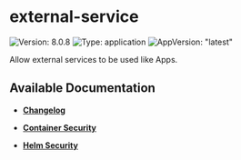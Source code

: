 # external-service

![Version: 8.0.8](https://img.shields.io/badge/Version-8.0.8-informational?style=flat-square) ![Type: application](https://img.shields.io/badge/Type-application-informational?style=flat-square) ![AppVersion: "latest"](https://img.shields.io/badge/AppVersion-"latest"-informational?style=flat-square)

Allow external services to be used like Apps.

## Available Documentation

- [**Changelog**](CHANGELOG)

- [**Container Security**](container-security)

- [**Helm Security**](helm-security)

